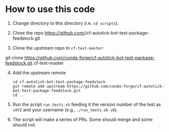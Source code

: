 # How to use this code

1. Change directory to this directory (i.e. `cd scripts`).

2. Clone the repo https://github.com/<username>/cf-autotick-bot-test-package-feedstock.git

3. Clone the upstream repo to `cf-test-master`:

  git clone https://github.com/conda-forge/cf-autotick-bot-test-package-feedstock.git cf-test-master

4. Add the upstream remote

   ```
   cd cf-autotick-bot-test-package-feedstock
   git remote add upstream https://github.com/conda-forge/cf-autotick-bot-test-package-feedstock.git
   cd ..
   ```

5. Run the script `run_tests.sh` feeding it the version number of the test as `vXYZ`
   and your username (e.g., `./run_tests.sh v8`).

6. The script will make a series of PRs. Some should merge and some should not.
